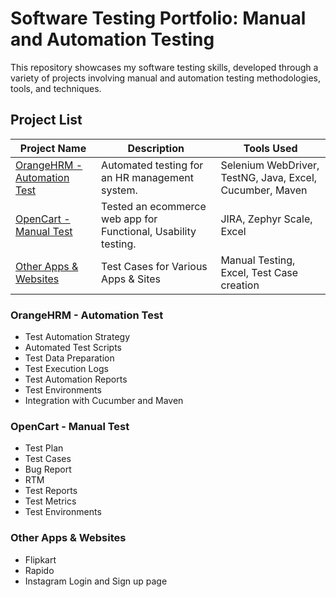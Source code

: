# Software Testing Portfolio: Manual and Automation Testing

This repository showcases my software testing skills, developed through a variety of projects involving manual and automation testing methodologies, tools, and techniques.


## Project List

| Project Name | Description | Tools Used |
|--------------|-------------|------------|
| [OrangeHRM - Automation Test](/OrangeHRM%20-%20Automation%20Test) | Automated testing for an HR management system. | Selenium WebDriver, TestNG, Java, Excel, Cucumber, Maven |
| [OpenCart - Manual Test](/OpenCart%20-%20Manual%20Test) | Tested an ecommerce web app for Functional, Usability testing. | JIRA, Zephyr Scale, Excel |
| [Other Apps & Websites](/Other%20Apps%20&%20Websites) | Test Cases for Various Apps & Sites | Manual Testing, Excel, Test Case creation |


### OrangeHRM - Automation Test
- Test Automation Strategy
- Automated Test Scripts
- Test Data Preparation
- Test Execution Logs
- Test Automation Reports
- Test Environments
- Integration with Cucumber and Maven


### OpenCart - Manual Test
- Test Plan
- Test Cases
- Bug Report
- RTM
- Test Reports
- Test Metrics
- Test Environments


### Other Apps & Websites
- Flipkart
- Rapido
- Instagram Login and Sign up page